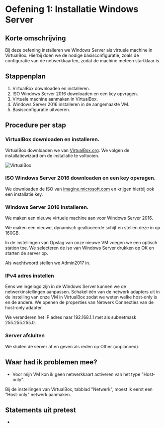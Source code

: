 # Oefening 1: Installatie Windows Server

## Korte omschrijving

Bij deze oefening installeren we Windows Server als virtuele machine in VirtualBox. Hierbij doen we de nodige basisconfiguratie, zoals de configuratie van de netwerkkaarten, zodat de machine meteen startklaar is.


## Stappenplan

1. VirtualBox downloaden en installeren.
2. ISO Windows Server 2016 downloaden en een key opvragen.
3. Virtuele machine aanmaken in VirtualBox.
4. Windows Server 2016 installeren in de aangemaakte VM.
5. Basisconfiguratie uitvoeren.

## Procedure per stap

### VirtualBox downloaden en installeren.

VirtualBox downloaden we van [VirtualBox.org](https://www.virtualbox.org/). We volgen de installatiewizard om de installatie te voltooien.

![VirtualBox](images/virtualbox.png)

### ISO Windows Server 2016 downloaden en een key opvragen.

We downloaden de ISO van [imagine.microsoft.com](https://imagine.microsoft.com/) en krijgen hierbij ook een installatie key.

### Windows Server 2016 installeren.

We maken een nieuwe virtuele machine aan voor Windows Server 2016.

We maken een nieuwe, dynamisch gealloceerde schijf en stellen deze in op 160GB.

In de instellingen van Opslag van onze nieuwe VM voegen we een optisch station toe. We selecteren de iso van Windows Server drukken op OK en starten de server op. 

Als wachtwoord stellen we Admin2017 in. 

### IPv4 adres instellen

Eens we ingelogd zijn in de Windows Server kunnen we de netwerkinstellingen aanpassen. Schakel één van de netwerk adapters uit in de instelling van onze VM in VirtualBox zodat we weten welke host-only is en de andere. We openen de properties van Netwerk Connecties van de host-only adapter. 

We veranderen het IP adres naar 192.168.1.1 met als subnetmask 255.255.255.0.

### Server afsluiten

We sluiten de server af en geven als reden op Other (unplanned). 

## Waar had ik problemen mee?

* Voor mijn VM kon ik geen netwerkkaart activeren van het type "Host-only".

Bij de instellingen van VirtualBox, tabblad "Netwerk", moest ik eerst een "Host-only" netwerk aanmaken.

## Statements uit pretest

- 